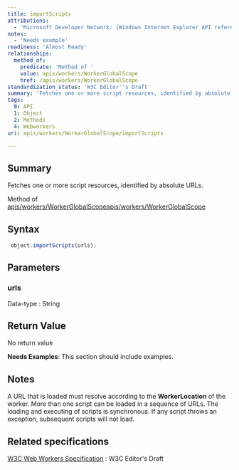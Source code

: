 ```yaml
---
title: importScripts
attributions:
  - 'Microsoft Developer Network: [Windows Internet Explorer API reference Article](http://msdn.microsoft.com/en-us/library/ie/hh828809%28v=vs.85%29.aspx)'
notes:
  - 'Needs example'
readiness: 'Almost Ready'
relationships:
  method_of:
    predicate: 'Method of '
    value: apis/workers/WorkerGlobalScope
    href: /apis/workers/WorkerGlobalScope
standardization_status: 'W3C Editor''s Draft'
summary: 'Fetches one or more script resources, identified by absolute URLs.'
tags:
  0: API
  1: Object
  2: Methods
  4: Webworkers
uri: apis/workers/WorkerGlobalScope/importScripts

---
```

## <span>Summary</span>

Fetches one or more script resources, identified by absolute URLs.

Method of [apis/workers/WorkerGlobalScope](/apis/workers/WorkerGlobalScope)[apis/workers/WorkerGlobalScope](/apis/workers/WorkerGlobalScope)

## <span>Syntax</span>

``` js
 object.importScripts(urls);
```

## <span>Parameters</span>

### <span>urls</span>

 Data-type
:   String

## <span>Return Value</span>

No return value

**Needs Examples**: This section should include examples.

## <span>Notes</span>

A URL that is loaded must resolve according to the **WorkerLocation** of the worker. More than one script can be loaded in a sequence of URLs. The loading and executing of scripts is synchronous. If any script throws an exception, subsequent scripts will not load.

## <span>Related specifications</span>

[W3C Web Workers Specification](http://dev.w3.org/html5/workers)
:   W3C Editor's Draft
